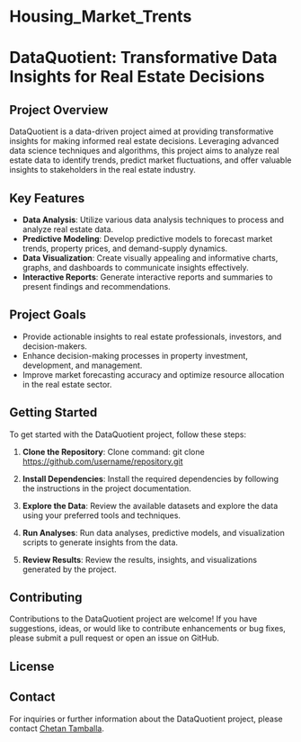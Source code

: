 # Housing_Market_Trents

# DataQuotient: Transformative Data Insights for Real Estate Decisions

## Project Overview

DataQuotient is a data-driven project aimed at providing transformative insights for making informed real estate decisions. Leveraging advanced data science techniques and algorithms, this project aims to analyze real estate data to identify trends, predict market fluctuations, and offer valuable insights to stakeholders in the real estate industry.

## Key Features

- **Data Analysis**: Utilize various data analysis techniques to process and analyze real estate data.
- **Predictive Modeling**: Develop predictive models to forecast market trends, property prices, and demand-supply dynamics.
- **Data Visualization**: Create visually appealing and informative charts, graphs, and dashboards to communicate insights effectively.
- **Interactive Reports**: Generate interactive reports and summaries to present findings and recommendations.

## Project Goals

- Provide actionable insights to real estate professionals, investors, and decision-makers.
- Enhance decision-making processes in property investment, development, and management.
- Improve market forecasting accuracy and optimize resource allocation in the real estate sector.

## Getting Started

To get started with the DataQuotient project, follow these steps:

1. **Clone the Repository**: Clone command: git clone https://github.com/username/repository.git

2. **Install Dependencies**: Install the required dependencies by following the instructions in the project documentation.

3. **Explore the Data**: Review the available datasets and explore the data using your preferred tools and techniques.

4. **Run Analyses**: Run data analyses, predictive models, and visualization scripts to generate insights from the data.

5. **Review Results**: Review the results, insights, and visualizations generated by the project.

## Contributing

Contributions to the DataQuotient project are welcome! If you have suggestions, ideas, or would like to contribute enhancements or bug fixes, please submit a pull request or open an issue on GitHub.

## License


## Contact

For inquiries or further information about the DataQuotient project, please contact [Chetan Tamballa](mailto:chetankumart@gmail.com).

